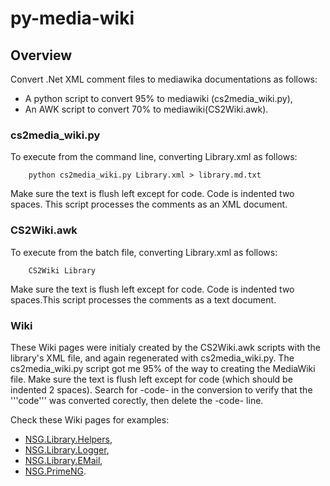 # py-media-wiki
## Overview
Convert .Net XML comment files to mediawika documentations as follows:
- A python script to convert 95% to mediawiki (cs2media_wiki.py),
- An AWK script to convert 70% to mediawiki(CS2Wiki.awk).

### cs2media_wiki.py
To execute from the command line, converting Library.xml as follows:
```
    python cs2media_wiki.py Library.xml > library.md.txt
```
Make sure the text is flush left except for code.  Code is indented two spaces. This script processes the comments as an XML document.

### CS2Wiki.awk
To execute from the batch file, converting Library.xml as follows:
```
    CS2Wiki Library
```
Make sure the text is flush left except for code.  Code is indented two spaces.This script processes the comments as a text document.

### Wiki
These Wiki pages were initialy created by the CS2Wiki.awk scripts with the library's XML file, and again regenerated with cs2media_wiki.py. The cs2media_wiki.py script got me 95% of the way to creating the MediaWiki file.  Make sure the text is flush left except for code (which should be indented 2 spaces). Search for -code- in the conversion to verify that the '''code''' was converted corectly, then delete the -code- line.

Check these Wiki pages for examples:

- [NSG.Library.Helpers](https://github.com/PHuhn/NSG.Library/wiki/NSG.Library.Helpers),
- [NSG.Library.Logger](https://github.com/PHuhn/NSG.Library/wiki/NSG.Library.Logger),
- [NSG.Library.EMail](https://github.com/PHuhn/NSG.Library/wiki/NSG.Library.EMail),
- [NSG.PrimeNG](https://github.com/PHuhn/NSG.PrimeNG/wiki).
